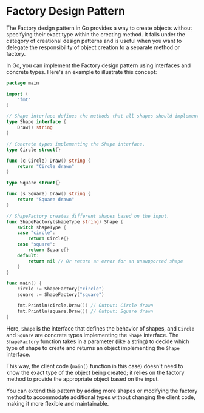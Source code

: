 # Factory Design Pattern
The Factory design pattern in Go provides a way to create objects without specifying their exact type within the creating method. It falls under the category of creational design patterns and is useful when you want to delegate the responsibility of object creation to a separate method or factory.

In Go, you can implement the Factory design pattern using interfaces and concrete types. Here's an example to illustrate this concept:

```go
package main

import (
	"fmt"
)

// Shape interface defines the methods that all shapes should implement.
type Shape interface {
	Draw() string
}

// Concrete types implementing the Shape interface.
type Circle struct{}

func (c Circle) Draw() string {
	return "Circle drawn"
}

type Square struct{}

func (s Square) Draw() string {
	return "Square drawn"
}

// ShapeFactory creates different shapes based on the input.
func ShapeFactory(shapeType string) Shape {
	switch shapeType {
	case "circle":
		return Circle{}
	case "square":
		return Square{}
	default:
		return nil // Or return an error for an unsupported shape
	}
}

func main() {
	circle := ShapeFactory("circle")
	square := ShapeFactory("square")

	fmt.Println(circle.Draw()) // Output: Circle drawn
	fmt.Println(square.Draw()) // Output: Square drawn
}
```

Here, `Shape` is the interface that defines the behavior of shapes, and `Circle` and `Square` are concrete types implementing the `Shape` interface. The `ShapeFactory` function takes in a parameter (like a string) to decide which type of shape to create and returns an object implementing the `Shape` interface.

This way, the client code (`main()` function in this case) doesn't need to know the exact type of the object being created; it relies on the factory method to provide the appropriate object based on the input.

You can extend this pattern by adding more shapes or modifying the factory method to accommodate additional types without changing the client code, making it more flexible and maintainable.